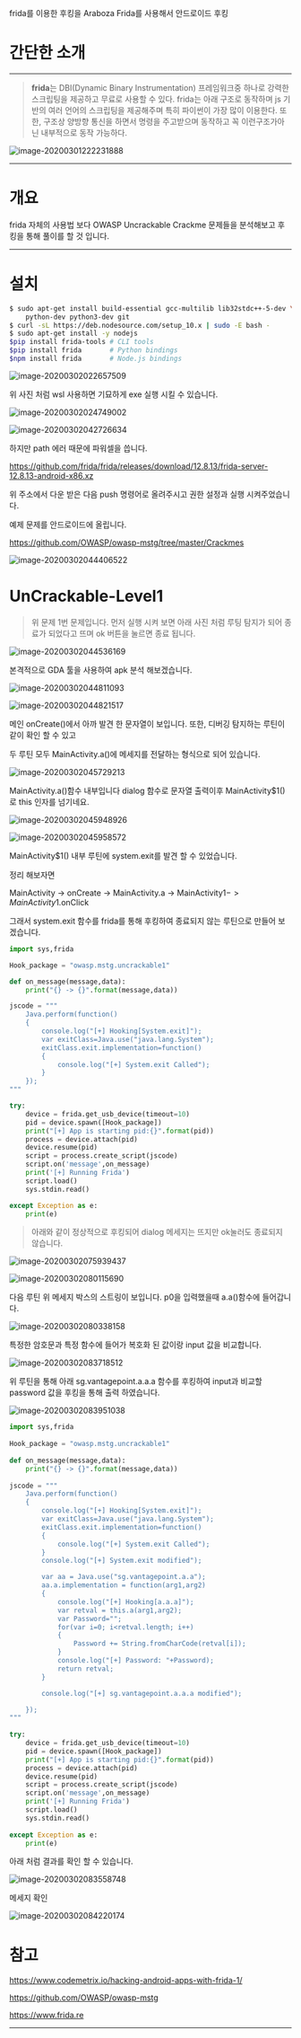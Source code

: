 frida를 이용한 후킹을 Araboza
Frida를 사용해서 안드로이드 후킹



# 간단한 소개

------

> **frida**는 DBI(Dynamic Binary Instrumentation) 프레임워크중 하나로 강력한 스크립팅을 제공하고 무료로 사용할 수 있다.  frida는 아래 구조로 동작하며 js 기반의 여러 언어의 스크립팅을 제공해주며 특히 파이썬이 가장 많이 이용한다. 또한,  구조상 양방향 통신을 하면서 명령을 주고받으며 동작하고 꼭 이런구조가아닌 내부적으로 동작 가능하다.

![image-20200301222231888](/assets/img/img3/image-20200301222231888.png)

------

# 개요 

frida 자체의 사용법 보다  OWASP Uncrackable Crackme 문제들을 분석해보고 후킹을 통해 풀이를 할 것 입니다.

-----

# 설치 



```bash
$ sudo apt-get install build-essential gcc-multilib lib32stdc++-5-dev \
    python-dev python3-dev git
$ curl -sL https://deb.nodesource.com/setup_10.x | sudo -E bash -
$ sudo apt-get install -y nodejs
$pip install frida-tools # CLI tools
$pip install frida       # Python bindings
$npm install frida       # Node.js bindings
```

![image-20200302022657509](/assets/img/img3/image-20200302022657509.png)

위 사진 처럼 wsl 사용하면 기묘하게 exe 실행 시킬 수 있습니다.

![image-20200302024749002](/assets/img/img3/image-20200302024749002.png)

![image-20200302042726634](/assets/img/img3/image-20200302042726634.png)

하지만 path 에러 때문에 파워셀을 씁니다. 

https://github.com/frida/frida/releases/download/12.8.13/frida-server-12.8.13-android-x86.xz

위 주소에서 다운 받은 다음 push 명령어로 올려주시고 권한 설정과 실행 시켜주었습니다.



예제 문제를 안드로이드에 올립니다.

https://github.com/OWASP/owasp-mstg/tree/master/Crackmes

![image-20200302044406522](/assets/img/img3/image-20200302044406522.png)



# UnCrackable-Level1

> 위 문제 1번 문제입니다. 먼저 실행 시켜 보면 아래 사진 처럼 루팅 탐지가 되어 종료가 되었다고 뜨며 ok 버튼을 눌르면 종료 됩니다.

![image-20200302044536169](/assets/img/img3/image-20200302044536169.png)



본격적으로 GDA 툴을 사용하여 apk 분석 해보겠습니다.

![image-20200302044811093](/assets/img/img3/image-20200302044811093.png)

![image-20200302044821517](/assets/img/img3/image-20200302044821517.png)

메인 onCreate()에서 아까 발견 한 문자열이 보입니다. 또한, 디버깅 탐지하는 루틴이 같이 확인 할 수 있고 

두 루틴 모두 MainActivity.a()에 메세지를 전달하는 형식으로 되어 있습니다. 

![image-20200302045729213](/assets/img/img3/image-20200302045729213.png)

MainActivity.a()함수 내부입니다 dialog 함수로 문자열 출력이후 MainActivity$1()로 this 인자를 넘기네요.

![image-20200302045948926](/assets/img/img3/image-20200302045948926.png)

![image-20200302045958572](/assets/img/img3/image-20200302045958572.png)

MainActivity$1() 내부 루틴에 system.exit를 발견 할 수 있었습니다.

정리 해보자면 

MainActivity -> onCreate ->  MainActivity.a -> MainActivity$1 -> MainActivity$1.onClick

그래서 system.exit 함수를 frida를 통해 후킹하여 종료되지 않는 루틴으로 만들어 보겠습니다.

```python
import sys,frida

Hook_package = "owasp.mstg.uncrackable1"

def on_message(message,data):
    print("{} -> {}".format(message,data))

jscode = """
    Java.perform(function()
    {
        console.log("[+] Hooking[System.exit]");
        var exitClass=Java.use("java.lang.System");
        exitClass.exit.implementation=function()                                               
        {
            console.log("[+] System.exit Called");
        }
    });
"""

try:
    device = frida.get_usb_device(timeout=10)
    pid = device.spawn([Hook_package])
    print("[+] App is starting pid:{}".format(pid))                                 
    process = device.attach(pid)
    device.resume(pid)
    script = process.create_script(jscode)
    script.on('message',on_message)
    print('[+] Running Frida')
    script.load()
    sys.stdin.read()

except Exception as e:
    print(e)
```

> 아래와 같이 정상적으로 후킹되어 dialog  메세지는 뜨지만 ok눌러도 종료되지 않습니다.

![image-20200302075939437](/assets/img/img3/image-20200302075939437.png)

![image-20200302080115690](/assets/img/img3/image-20200302080115690.png)

다음 루틴  위 메세지 박스의 스트링이 보입니다. p0을 입력했을때 a.a()함수에 들어갑니다.

![image-20200302080338158](/assets/img/img3/image-20200302080338158.png)

특정한 암호문과 특정 함수에 들어가 복호화 된 값이랑 input 값을 비교합니다.

![image-20200302083718512](/assets/img/img3/image-20200302083718512.png)

위 루틴을 통해  아래 sg.vantagepoint.a.a.a 함수를 후킹하여 input과 비교할 password 값을 후킹을 통해 출력 하였습니다. 

![image-20200302083951038](/assets/img/img3/image-20200302083951038.png)



```python
import sys,frida
 
Hook_package = "owasp.mstg.uncrackable1"
 
def on_message(message,data):
    print("{} -> {}".format(message,data))
 
jscode = """
    Java.perform(function()
    {
        console.log("[+] Hooking[System.exit]");
        var exitClass=Java.use("java.lang.System");
        exitClass.exit.implementation=function()                                               
        {
            console.log("[+] System.exit Called");
        }
        console.log("[+] System.exit modified");

		var aa = Java.use("sg.vantagepoint.a.a");
        aa.a.implementation = function(arg1,arg2)
        {
			console.log("[+] Hooking[a.a.a]");
			var retval = this.a(arg1,arg2);
			var Password="";
			for(var i=0; i<retval.length; i++)
			{
				Password += String.fromCharCode(retval[i]);
			}                                                                       
			console.log("[+] Password: "+Password);                                       
			return retval;
        }

        console.log("[+] sg.vantagepoint.a.a.a modified");

    });
"""
 
try:
    device = frida.get_usb_device(timeout=10)
    pid = device.spawn([Hook_package])
    print("[+] App is starting pid:{}".format(pid))                                 
    process = device.attach(pid)
    device.resume(pid)
    script = process.create_script(jscode)
    script.on('message',on_message)
    print('[+] Running Frida')
    script.load()
    sys.stdin.read()
 
except Exception as e:
    print(e)
```



아래 처럼 결과를 확인 할 수 있습니다.

![image-20200302083558748](/assets/img/img3/image-20200302083558748.png)

메세지 확인

![image-20200302084220174](/assets/img/img3/image-20200302084220174.png)





# 참고 

https://www.codemetrix.io/hacking-android-apps-with-frida-1/

https://github.com/OWASP/owasp-mstg

https://www.frida.re

---
